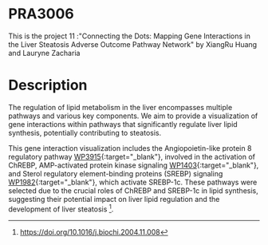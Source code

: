 # PRA3006
This is the project 11 :"Connecting the Dots: Mapping Gene Interactions in the Liver Steatosis Adverse Outcome Pathway Network" by XiangRu Huang and Lauryne Zacharia

# Description
The regulation of lipid metabolism in the liver encompasses multiple pathways and various key components. We aim to provide a visualization of gene interactions within pathways that significantly regulate liver lipid synthesis, potentially contributing to steatosis.

This gene interaction visualization includes the Angiopoietin-like protein 8 regulatory pathway [WP3915](https://www.wikipathways.org/pathways/WP3915.html){:target="_blank"}, involved in the activation of ChREBP, AMP-activated protein kinase signaling [WP1403](https://www.wikipathways.org/pathways/WP1403.html){:target="_blank"}, and Sterol regulatory element-binding proteins (SREBP) signaling [WP1982](https://www.wikipathways.org/pathways/WP1982.html){:target="_blank"}, which activate SREBP-1c. These pathways were selected due to the crucial roles of ChREBP and SREBP-1c in lipid synthesis, suggesting their potential impact on liver lipid regulation and the development of liver steatosis [^1].

[^1]: https://doi.org/10.1016/j.biochi.2004.11.008

